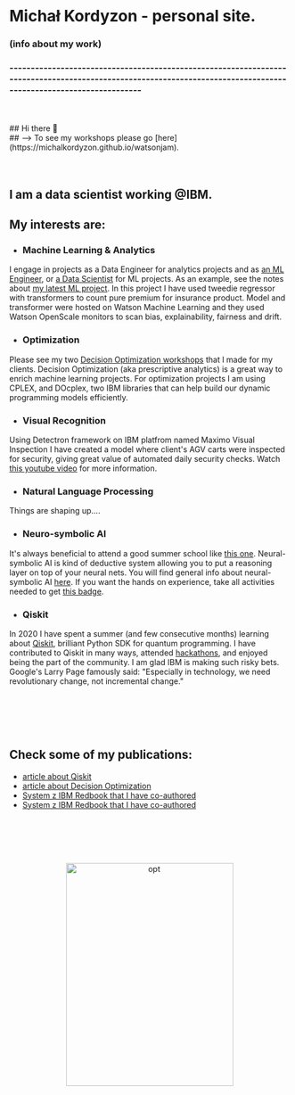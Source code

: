 <br>

# Michał Kordyzon - personal site.
### (info about my work)
### -----------------------------------------------------------------------------------------------------------------------------------------------------------------
<br>
<br>
## Hi there 👋
<br>
## --> To see my workshops please go [here](https://michalkordyzon.github.io/watsonjam).   

<br>
<br>
<br>



## I am a data scientist working @IBM.
## My interests are:


   * ### Machine Learning & Analytics
   I engage in projects as a Data Engineer for analytics projects and as [an ML Engineer](https://www.credly.com/badges/6d6d21e9-eec4-463b-8f22-22d409103563), or [a Data Scientist](https://www.credly.com/badges/4c421bd9-e323-4fb4-a8be-45cae51e85af) for ML projects. As an example, see the notes about [my latest ML project](https://michalkordyzon.github.io/watson_insurance/). In this project I have used tweedie regressor with transformers to count pure premium for insurance product. Model and transformer were hosted on Watson Machine Learning and they used Watson OpenScale monitors to scan bias, explainability, fairness and drift.
   
   * ### Optimization
   Please see my two [Decision Optimization workshops](https://michalkordyzon.github.io/watsonjam/) that I made for my clients. Decision Optimization (aka prescriptive analytics) is a great way to enrich machine learning projects.
   For optimization projects I am using CPLEX, and DOcplex, two IBM libraries that can help build our dynamic programming models efficiently.
   
   * ### Visual Recognition
   Using Detectron framework on IBM platfrom named Maximo Visual Inspection I have created a model where client's AGV carts were inspected for security, giving great value of automated daily security checks. Watch [this youtube video](https://www.youtube.com/watch?v=keC8Tnj8OJ8&ab_channel=IBMDeveloper) for more information. 
   
   * ### Natural Language Processing
   Things are shaping up....
   
   * ### Neuro-symbolic AI
   It's always beneficial to attend a good summer school like [this one](https://ibm.github.io/neuro-symbolic-ai/events/ns-summerschool2022/). Neural-symbolic AI is kind of deductive system allowing you to put a reasoning layer on top of your neural nets.
   You will find general info about neural-symbolic AI [here](https://ibm.github.io/neuro-symbolic-ai/). 
   If you want the hands on experience, take all activities needed to get [this badge](https://www.credly.com/badges/a9c7f8c5-5d62-4437-aa57-977f779b21d5/linked_in?t=rh42yg).
   * ### Qiskit
   In 2020 I have spent a summer (and few consecutive months) learning about [Qiskit](https://qiskit.org/), brilliant Python SDK for quantum programming. I have contributed to Qiskit in many ways, attended [hackathons](https://www.credly.com/badges/7e4653bd-141a-4280-8544-f345fb7232be), and enjoyed being the part of the community. I am glad IBM is making such risky bets. Google's Larry Page famously said: "Especially in technology, we need revolutionary change, not incremental change."

<br>
<br>
<br>
<br>

## Check some of my publications:
   * [article about Qiskit](https://spidersweb.pl/2020/11/qiskit-komputery-kwantowe.html)   
   * [article about Decision Optimization](https://spidersweb.pl/2021/03/sztuczna-inteligencja-nauczanie-maszynowe-i-optymalizacja-decyzji.html)
   * [System z IBM Redbook that I have co-authored](https://www.oreilly.com/library/view/ibm-z14-technical/9780738442716/) 
   * [System z IBM Redbook that I have co-authored](https://www.redbooks.ibm.com/redbooks/pdfs/sg248450.pdf) 


<br>
<br>
<br>
<p align="center">
<br>
<img src="http://michalkordyzon.github.io/images/tumblr_think.gif" width="300" height="400" alt="opt"/>
<br>
<br>
<br> 
  

</p>
